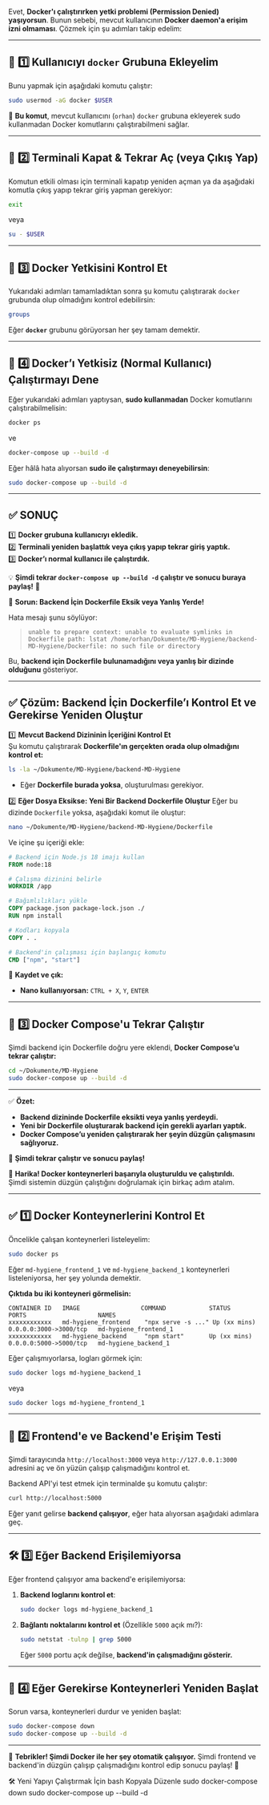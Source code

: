 Evet, **Docker'ı çalıştırırken yetki problemi (Permission Denied) yaşıyorsun**. Bunun sebebi, mevcut kullanıcının **Docker daemon'a erişim izni olmaması**. Çözmek için şu adımları takip edelim:

---

## **🚀 1️⃣ Kullanıcıyı `docker` Grubuna Ekleyelim**
Bunu yapmak için aşağıdaki komutu çalıştır:

```bash
sudo usermod -aG docker $USER
```
📌 **Bu komut**, mevcut kullanıcını (`orhan`) `docker` grubuna ekleyerek sudo kullanmadan Docker komutlarını çalıştırabilmeni sağlar.

---

## **🔄 2️⃣ Terminali Kapat & Tekrar Aç (veya Çıkış Yap)**
Komutun etkili olması için terminali kapatıp yeniden açman ya da aşağıdaki komutla çıkış yapıp tekrar giriş yapman gerekiyor:

```bash
exit
```
veya
```bash
su - $USER
```

---

## **📌 3️⃣ Docker Yetkisini Kontrol Et**
Yukarıdaki adımları tamamladıktan sonra şu komutu çalıştırarak `docker` grubunda olup olmadığını kontrol edebilirsin:

```bash
groups
```
Eğer **`docker`** grubunu görüyorsan her şey tamam demektir.

---

## **🚀 4️⃣ Docker’ı Yetkisiz (Normal Kullanıcı) Çalıştırmayı Dene**
Eğer yukarıdaki adımları yaptıysan, **sudo kullanmadan** Docker komutlarını çalıştırabilmelisin:

```bash
docker ps
```
ve
```bash
docker-compose up --build -d
```
Eğer hâlâ hata alıyorsan **sudo ile çalıştırmayı deneyebilirsin**:

```bash
sudo docker-compose up --build -d
```

---

## **✅ SONUÇ**
1️⃣ **Docker grubuna kullanıcıyı ekledik.**  
2️⃣ **Terminali yeniden başlattık veya çıkış yapıp tekrar giriş yaptık.**  
3️⃣ **Docker’ı normal kullanıcı ile çalıştırdık.**  

💡 **Şimdi tekrar `docker-compose up --build -d` çalıştır ve sonucu buraya paylaş!** 🚀


🚨 **Sorun: Backend İçin Dockerfile Eksik veya Yanlış Yerde!**  

Hata mesajı şunu söylüyor:  
> `unable to prepare context: unable to evaluate symlinks in Dockerfile path: lstat /home/orhan/Dokumente/MD-Hygiene/backend-MD-Hygiene/Dockerfile: no such file or directory`  

Bu, **backend için Dockerfile bulunamadığını veya yanlış bir dizinde olduğunu** gösteriyor.

---

## **✅ Çözüm: Backend İçin Dockerfile’ı Kontrol Et ve Gerekirse Yeniden Oluştur**
1️⃣ **Mevcut Backend Dizininin İçeriğini Kontrol Et**  
Şu komutu çalıştırarak **Dockerfile'ın gerçekten orada olup olmadığını kontrol et:**
```bash
ls -la ~/Dokumente/MD-Hygiene/backend-MD-Hygiene
```
- Eğer **Dockerfile burada yoksa**, oluşturulması gerekiyor.

2️⃣ **Eğer Dosya Eksikse: Yeni Bir Backend Dockerfile Oluştur**
Eğer bu dizinde `Dockerfile` yoksa, aşağıdaki komut ile oluştur:

```bash
nano ~/Dokumente/MD-Hygiene/backend-MD-Hygiene/Dockerfile
```

Ve içine şu içeriği ekle:

```dockerfile
# Backend için Node.js 18 imajı kullan
FROM node:18

# Çalışma dizinini belirle
WORKDIR /app

# Bağımlılıkları yükle
COPY package.json package-lock.json ./
RUN npm install

# Kodları kopyala
COPY . .

# Backend'in çalışması için başlangıç komutu
CMD ["npm", "start"]
```
💾 **Kaydet ve çık:**  
- **Nano kullanıyorsan:** `CTRL + X`, `Y`, `ENTER`

---

## **🔄 3️⃣ Docker Compose'u Tekrar Çalıştır**
Şimdi backend için Dockerfile doğru yere eklendi, **Docker Compose’u tekrar çalıştır:**

```bash
cd ~/Dokumente/MD-Hygiene
sudo docker-compose up --build -d
```

---

✅ **Özet:**  
- **Backend dizininde Dockerfile eksikti veya yanlış yerdeydi.**
- **Yeni bir Dockerfile oluşturarak backend için gerekli ayarları yaptık.**
- **Docker Compose’u yeniden çalıştırarak her şeyin düzgün çalışmasını sağlıyoruz.**

🚀 **Şimdi tekrar çalıştır ve sonucu paylaş!**


🚀 **Harika! Docker konteynerleri başarıyla oluşturuldu ve çalıştırıldı.**  
Şimdi sistemin düzgün çalıştığını doğrulamak için birkaç adım atalım.

---

## **✅ 1️⃣ Docker Konteynerlerini Kontrol Et**
Öncelikle çalışan konteynerleri listeleyelim:
```bash
sudo docker ps
```
Eğer `md-hygiene_frontend_1` ve `md-hygiene_backend_1` konteynerleri listeleniyorsa, her şey yolunda demektir.  

**Çıktıda bu iki konteyneri görmelisin:**
```
CONTAINER ID   IMAGE                 COMMAND            STATUS          PORTS                    NAMES
xxxxxxxxxxxx   md-hygiene_frontend    "npx serve -s ..." Up (xx mins)   0.0.0.0:3000->3000/tcp   md-hygiene_frontend_1
xxxxxxxxxxxx   md-hygiene_backend     "npm start"       Up (xx mins)   0.0.0.0:5000->5000/tcp   md-hygiene_backend_1
```

Eğer çalışmıyorlarsa, logları görmek için:
```bash
sudo docker logs md-hygiene_backend_1
```
veya
```bash
sudo docker logs md-hygiene_frontend_1
```

---

## **🔎 2️⃣ Frontend'e ve Backend'e Erişim Testi**
Şimdi tarayıcında `http://localhost:3000` veya `http://127.0.0.1:3000` adresini aç ve ön yüzün çalışıp çalışmadığını kontrol et.

Backend API'yi test etmek için terminalde şu komutu çalıştır:
```bash
curl http://localhost:5000
```
Eğer yanıt gelirse **backend çalışıyor**, eğer hata alıyorsan aşağıdaki adımlara geç.

---

## **🛠 3️⃣ Eğer Backend Erişilemiyorsa**
Eğer frontend çalışıyor ama backend'e erişilemiyorsa:
1. **Backend loglarını kontrol et**:
   ```bash
   sudo docker logs md-hygiene_backend_1
   ```
2. **Bağlantı noktalarını kontrol et** (Özellikle `5000` açık mı?):
   ```bash
   sudo netstat -tulnp | grep 5000
   ```
   Eğer `5000` portu açık değilse, **backend'in çalışmadığını gösterir.**

---

## **🔄 4️⃣ Eğer Gerekirse Konteynerleri Yeniden Başlat**
Sorun varsa, konteynerleri durdur ve yeniden başlat:
```bash
sudo docker-compose down
sudo docker-compose up --build -d
```

---

🚀 **Tebrikler! Şimdi Docker ile her şey otomatik çalışıyor.**
Şimdi frontend ve backend'in düzgün çalışıp çalışmadığını kontrol edip sonucu paylaş! 🎯


🛠️ Yeni Yapıyı Çalıştırmak İçin
bash
Kopyala
Düzenle
sudo docker-compose down
sudo docker-compose up --build -d